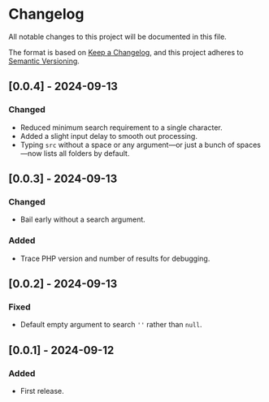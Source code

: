 # Changelog

All notable changes to this project will be documented in this file.

The format is based on [Keep a Changelog](https://keepachangelog.com/en/1.1.0/),
and this project adheres to [Semantic Versioning](https://semver.org/spec/v2.0.0.html).

## [0.0.4] - 2024-09-13

### Changed

- Reduced minimum search requirement to a single character.
- Added a slight input delay to smooth out processing.
- Typing `src` without a space or any argument—or just a bunch of spaces—now lists all folders by default.

## [0.0.3] - 2024-09-13

### Changed

- Bail early without a search argument.

### Added

- Trace PHP version and number of results for debugging.

## [0.0.2] - 2024-09-13

### Fixed

- Default empty argument to search `''` rather than `null`.

## [0.0.1] - 2024-09-12

### Added

- First release.